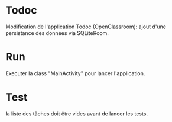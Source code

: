 # Todoc
Modification de l'application Todoc (OpenClassroom): ajout d'une persistance des données via SQLiteRoom.
# Run
Executer la class "MainActivity" pour lancer l'application.
# Test
la liste des tâches doit être vides avant de lancer les tests.
